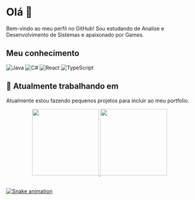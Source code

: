 # Olá 🔭
Bem-vindo ao meu perfil no GitHub! Sou estudando de Analise e Desenvolvimento de Sistemas e apaixonado por Games.

## Meu conhecimento
![Java](https://img.shields.io/badge/java-%23ED8B00.svg?style=for-the-badge&logo=openjdk&logoColor=white)
![C#](https://img.shields.io/badge/c%23-%23239120.svg?style=for-the-badge&logo=csharp&logoColor=white)
![React](https://img.shields.io/badge/react-%2320232a.svg?style=for-the-badge&logo=react&logoColor=%2361DAFB)
![TypeScript](https://img.shields.io/badge/typescript-%23007ACC.svg?style=for-the-badge&logo=typescript&logoColor=white)

## 🚀 Atualmente trabalhando em
Atualmente estou fazendo pequenos projetos para incluir ao meu portfolio.

<div align="center">
  <a href="https://github.com/JustinoLucas?tab=repositories">
  <img height="180em" src="https://github-readme-stats.vercel.app/api?username=JustinoLucas&show_icons=true&theme=dark&include_all_commits=true&count_private=true"/>
  <img height="180em" src="https://github-readme-stats.vercel.app/api/top-langs/?username=JustinoLucas&layout=compact&langs_count=7&theme=dark"/>
</div><br/>


![Snake animation](https://github.com/JustinoLucas/JustinoLucas/blob/output/github-contribution-grid-snake.svg)
